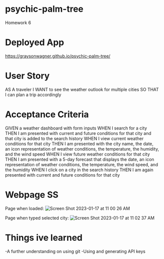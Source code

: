 # psychic-palm-tree
Homework 6

# Deployed App
https://graysonwagner.github.io/psychic-palm-tree/

# User Story
AS A traveler
I WANT to see the weather outlook for multiple cities
SO THAT I can plan a trip accordingly

# Acceptance Criteria
GIVEN a weather dashboard with form inputs
WHEN I search for a city
THEN I am presented with current and future conditions for that city and that city is added to the search history
WHEN I view current weather conditions for that city
THEN I am presented with the city name, the date, an icon representation of weather conditions, the temperature, the humidity, and the wind speed
WHEN I view future weather conditions for that city
THEN I am presented with a 5-day forecast that displays the date, an icon representation of weather conditions, the temperature, the wind speed, and the humidity
WHEN I click on a city in the search history
THEN I am again presented with current and future conditions for that city

# Webpage SS

Page when loaded:
![Screen Shot 2023-01-17 at 11 00 26 AM](https://user-images.githubusercontent.com/118473305/212963606-6db96274-991a-4c9c-bdd1-c3bec10a0551.png)

Page when typed selected city:
![Screen Shot 2023-01-17 at 11 02 37 AM](https://user-images.githubusercontent.com/118473305/212963978-b0ad1bf4-0c26-418b-aeb5-6f8be95b536f.png)

# Things ive learned
-A further understanding on using git
-Using and generating API keys 

